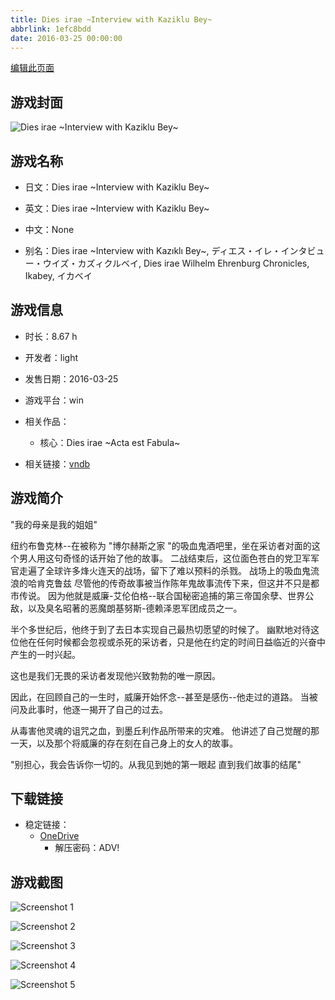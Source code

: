 ```yaml
---
title: Dies irae ~Interview with Kaziklu Bey~
abbrlink: 1efc8bdd
date: 2016-03-25 00:00:00
---
```

[编辑此页面](https://github.com/ACG-3/ADV3-source/blob/main/source/_posts/games/Dies%20irae%20~Interview%20with%20Kaziklu%20Bey~.md)

## 游戏封面

![Dies irae ~Interview with Kaziklu Bey~](https://pan.timero.xyz/d/onedrive/img_lib_001/Dies%20irae%20~Interview%20with%20Kaziklu%20Bey~_cover.avif)


## 游戏名称

- 日文：Dies irae ~Interview with Kaziklu Bey~
- 英文：Dies irae ~Interview with Kaziklu Bey~
- 中文：None

- 别名：Dies irae ~Interview with Kazıklı Bey~, ディエス・イレ・インタビュー・ウイズ・カズィクルベイ, Dies irae Wilhelm Ehrenburg Chronicles, Ikabey, イカベイ


## 游戏信息

- 时长：8.67 h
- 开发者：light
- 发售日期：2016-03-25
- 游戏平台：win
- 相关作品：
   - 核心：Dies irae ~Acta est Fabula~

- 相关链接：[vndb](https://vndb.org/v18685)


## 游戏简介

"我的母亲是我的姐姐"

纽约布鲁克林--在被称为 "博尔赫斯之家 "的吸血鬼酒吧里，坐在采访者对面的这个男人用这句奇怪的话开始了他的故事。
二战结束后，这位面色苍白的党卫军军官走遍了全球许多烽火连天的战场，留下了难以预料的杀戮。
战场上的吸血鬼流浪的哈肯克鲁兹
尽管他的传奇故事被当作陈年鬼故事流传下来，但这并不只是都市传说。
因为他就是威廉-艾伦伯格--联合国秘密追捕的第三帝国余孽、世界公敌，以及臭名昭著的恶魔朗基努斯-德赖泽恩军团成员之一。

半个多世纪后，他终于到了去日本实现自己最热切愿望的时候了。
幽默地对待这位他在任何时候都会忽视或杀死的采访者，只是他在约定的时间日益临近的兴奋中产生的一时兴起。

这也是我们无畏的采访者发现他兴致勃勃的唯一原因。

因此，在回顾自己的一生时，威廉开始怀念--甚至是感伤--他走过的道路。
当被问及此事时，他逐一揭开了自己的过去。

从毒害他灵魂的诅咒之血，到墨丘利作品所带来的灾难。
他讲述了自己觉醒的那一天，以及那个将威廉的存在刻在自己身上的女人的故事。

"别担心，我会告诉你一切的。从我见到她的第一眼起 直到我们故事的结尾"




## 下载链接

- 稳定链接：
    - [OneDrive](https://pan.timero.xyz/onedrive/adv_lib_001/Dies%20irae%20~Interview%20with%20Kaziklu%20Bey~)
        - 解压密码：ADV!



## 游戏截图


![Screenshot 1](https://pan.timero.xyz/d/onedrive/img_lib_001/Dies%20irae%20~Interview%20with%20Kaziklu%20Bey~_Screenshot_1.avif)

![Screenshot 2](https://pan.timero.xyz/d/onedrive/img_lib_001/Dies%20irae%20~Interview%20with%20Kaziklu%20Bey~_Screenshot_2.avif)

![Screenshot 3](https://pan.timero.xyz/d/onedrive/img_lib_001/Dies%20irae%20~Interview%20with%20Kaziklu%20Bey~_Screenshot_3.avif)

![Screenshot 4](https://pan.timero.xyz/d/onedrive/img_lib_001/Dies%20irae%20~Interview%20with%20Kaziklu%20Bey~_Screenshot_4.avif)

![Screenshot 5](https://pan.timero.xyz/d/onedrive/img_lib_001/Dies%20irae%20~Interview%20with%20Kaziklu%20Bey~_Screenshot_5.avif)

